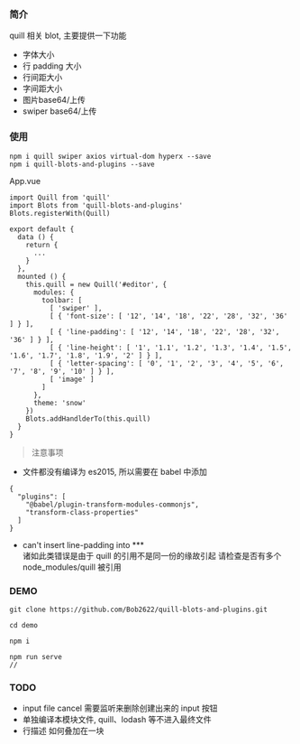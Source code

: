 ### 简介

quill 相关 blot, 主要提供一下功能 
* 字体大小
* 行 padding 大小
* 行间距大小
* 字间距大小
* 图片base64/上传
* swiper base64/上传



### 使用

```
npm i quill swiper axios virtual-dom hyperx --save
npm i quill-blots-and-plugins --save
```

App.vue
```
import Quill from 'quill'
import Blots from 'quill-blots-and-plugins'
Blots.registerWith(Quill)

export default {
  data () {
    return {
      ...
    }
  },
  mounted () {
    this.quill = new Quill('#editor', {
      modules: { 
        toolbar: [ 
          [ 'swiper' ],
          [ { 'font-size': [ '12', '14', '18', '22', '28', '32', '36' ] } ],
          [ { 'line-padding': [ '12', '14', '18', '22', '28', '32', '36' ] } ],
          [ { 'line-height': [ '1', '1.1', '1.2', '1.3', '1.4', '1.5', '1.6', '1.7', '1.8', '1.9', '2' ] } ],
          [ { 'letter-spacing': [ '0', '1', '2', '3', '4', '5', '6', '7', '8', '9', '10' ] } ],
          [ 'image' ]
        ]
      },
      theme: 'snow'
    })
    Blots.addHandlderTo(this.quill)
  }
}
```

> 注意事项

* 文件都没有编译为 es2015, 所以需要在 babel 中添加
```
{
  "plugins": [
    "@babel/plugin-transform-modules-commonjs",
    "transform-class-properties"
  ]
}
```
* can't insert line-padding into ***    
诸如此类错误是由于 quill 的引用不是同一份的缘故引起
请检查是否有多个 node_modules/quill 被引用



### DEMO

```
git clone https://github.com/Bob2622/quill-blots-and-plugins.git

cd demo 

npm i 

npm run serve
// 

```



### TODO

* input file cancel 需要监听来删除创建出来的 input 按钮
* 单独编译本模块文件, quill、lodash 等不进入最终文件
* 行描述 如何叠加在一块